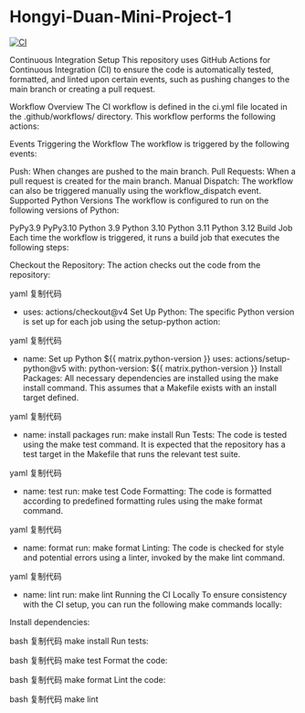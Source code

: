 # Hongyi-Duan-Mini-Project-1

[![CI](https://github.com/nogibjj/Github-Actions-Matrix/actions/workflows/ci.yml/badge.svg)](https://github.com/nogibjj/Github-Actions-Matrix/actions/workflows/ci.yml)

Continuous Integration Setup
This repository uses GitHub Actions for Continuous Integration (CI) to ensure the code is automatically tested, formatted, and linted upon certain events, such as pushing changes to the main branch or creating a pull request.

Workflow Overview
The CI workflow is defined in the ci.yml file located in the .github/workflows/ directory. This workflow performs the following actions:

Events Triggering the Workflow
The workflow is triggered by the following events:

Push: When changes are pushed to the main branch.
Pull Requests: When a pull request is created for the main branch.
Manual Dispatch: The workflow can also be triggered manually using the workflow_dispatch event.
Supported Python Versions
The workflow is configured to run on the following versions of Python:

PyPy3.9
PyPy3.10
Python 3.9
Python 3.10
Python 3.11
Python 3.12
Build Job
Each time the workflow is triggered, it runs a build job that executes the following steps:

Checkout the Repository: The action checks out the code from the repository:

yaml
复制代码
- uses: actions/checkout@v4
Set Up Python: The specific Python version is set up for each job using the setup-python action:

yaml
复制代码
- name: Set up Python ${{ matrix.python-version }}
  uses: actions/setup-python@v5
  with:
    python-version: ${{ matrix.python-version }}
Install Packages: All necessary dependencies are installed using the make install command. This assumes that a Makefile exists with an install target defined.

yaml
复制代码
- name: install packages
  run: make install
Run Tests: The code is tested using the make test command. It is expected that the repository has a test target in the Makefile that runs the relevant test suite.

yaml
复制代码
- name: test
  run: make test
Code Formatting: The code is formatted according to predefined formatting rules using the make format command.

yaml
复制代码
- name: format
  run: make format
Linting: The code is checked for style and potential errors using a linter, invoked by the make lint command.

yaml
复制代码
- name: lint
  run: make lint
Running the CI Locally
To ensure consistency with the CI setup, you can run the following make commands locally:

Install dependencies:

bash
复制代码
make install
Run tests:

bash
复制代码
make test
Format the code:

bash
复制代码
make format
Lint the code:

bash
复制代码
make lint
